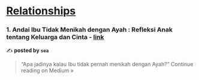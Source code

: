 
<h1><a href=https://medium.com/tag/relationships/recommended target="_blank" rel="noopener noreferrer">Relationships</a></h1>
<h3>1. Andai Ibu Tidak Menikah dengan Ayah : Refleksi Anak tentang Keluarga dan Cinta - <a href="https://medium.com/@seasooae/andai-ibu-tidak-menikah-dengan-ayah-refleksi-anak-tentang-keluarga-dan-cinta-7e0e19b2fbde?source=rss------relationships-5" target="_blank" rel="noopener noreferrer">link</a></h3>

✍️ **posted by `sea`**

<blockquote>“Apa jadinya kalau Ibu tidak pernah menikah dengan Ayah?”
Continue reading on Medium »</blockquote>

